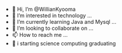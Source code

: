 - 👋 Hi, I’m @WillianKyooma
- 👀 I’m interested in technology ...
- 🌱 I’m currently learning Java and Mysql ...
- 💞️ I’m looking to collaborate on ...
- 📫 How to reach me ...
- 👀 i starting science computing graduating
<!---
WillianKyooma/WillianKyooma is a ✨ special ✨ repository because its `README.md` (this file) appears on your GitHub profile.
You can click the Preview link to take a look at your changes.
--->
